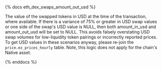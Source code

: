 {% docs eth_dex_swaps_amount_out_usd %}

The value of the swapped tokens in USD at the time of the transaction, where available. If there is a variance of 75% or greater in USD swap values or one side of the swap's USD value is NULL, then both amount_in_usd and amount_out_usd will be set to NULL. This avoids falsely overstating USD swap volumes for low-liquidity token pairings or incorrectly reported prices. To get USD values in these scenarios anyway, please re-join the `price.ez_prices_hourly` table. Note, this logic does not apply for the chain's Native asset. 

{% enddocs %}